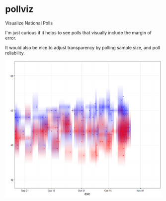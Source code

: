 # pollviz
Visualize National Polls

I'm just curious if it helps to see polls that visually include the margin of error. 

It would also be nice to adjust transparency by polling sample size, and poll reliability.

![](/figs/pollviz.png)
